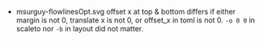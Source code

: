 - msurguy-flowlinesOpt.svg offset x at top & bottom differs if either margin is not 0, translate x is not 0, or offset_x in toml is not 0. `-o 0 0` in scaleto nor `-b` in layout did not matter.